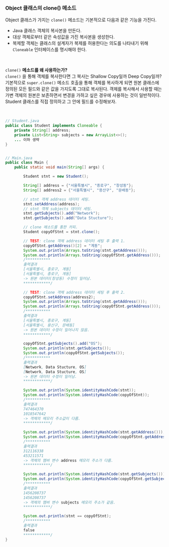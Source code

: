 ### Object 클래스의 clone() 메소드

Object 클래스가 가지는 `clone()` 메소드는 기본적으로 다음과 같은 기능을 가진다.

- Java 클래스 객체의 복사본을 만든다.
- 대상 객체로부터 같은 속성값을 가진 복사본을 생성한다.
- 복제할 객체는 클래스의 설계자가 복제를 허용한다는 의도를 나타내기 위해 `Cloneable` 인터페이스를 명시해야 한다.

<br/>

`clone()` **메소드를 왜 사용하는가?**   
`clone()` 을 통해 객체를 복사한다면 그 복사는 Shallow Copy일까 Deep Copy일까?  기본적으로 `super.clone()` 메소드 호출을 통해 객체를 복사하게 되면 원본 클래스에 정의된 모든 필드와 같은 값을 가지도록 그대로 복사된다. 객체를 복사해서 사용할 때는 가변 객체의 원본은 보존하면서 변경을 가하고 싶은 경우에 사용하는 것이 일반적이다. Student 클래스를 직접 정의하고 그 안에 필드를 수정해보자. 

<br/>

```java
// Student.java
public class Student implements Cloneable {
    private String[] address;
    private List<String> subjects = new ArrayList<>();
    ... 이하 생략
}


// Main.java
public class Main {
    public static void main(String[] args) {

        Student stnt = new Student();

        String[] address = {"서울특별시", "종로구", "창성동"};
        String[] address2 = {"서울특별시", "용산구", "문배동"};

        // stnt 객체 address 데이터 세팅.
        stnt.setAddress(address);
        // stnt 객체 subjects 데이터 세팅.
        stnt.getSubjects().add("Network");
        stnt.getSubjects().add("Data Stucture");

        // clone 메소드를 통한 카피.
        Student copyOfStnt = stnt.clone();

        // TEST: clone 객체 address 데이터 세팅 후 출력 1.
        copyOfStnt.getAddress()[2] = "계동";
        System.out.println(Arrays.toString(stnt.getAddress()));
        System.out.println(Arrays.toString(copyOfStnt.getAddress()));
        /***********
        출력결과
        [서울특별시, 종로구, 계동]
        [서울특별시, 종로구, 계동]
        -> 원본 데이터(창성동) 수정이 일어남.
        ************/

        // TEST: clone 객체 address 데이터 세팅 후 출력 2.
        copyOfStnt.setAddress(address2);
        System.out.println(Arrays.toString(stnt.getAddress()));
        System.out.println(Arrays.toString(copyOfStnt.getAddress()));
        /***********
        출력결과
        [서울특별시, 종로구, 계동]
        [서울특별시, 용산구, 문배동]
        -> 원본 데이터 수정이 일어나지 않음.
        ************/

        copyOfStnt.getSubjects().add("OS");
        System.out.println(stnt.getSubjects());
        System.out.println(copyOfStnt.getSubjects());
        /***********
        출력결과
        [Network, Data Stucture, OS]
        [Network, Data Stucture, OS]
        -> 원본 데이터 수정이 일어남.
        ************/

        System.out.println(System.identityHashCode(stnt));
        System.out.println(System.identityHashCode(copyOfStnt));
        /***********
        출력결과
        747464370
        1018547642
        -> 객체의 메모리 주소값이 다름.
        ************/

        System.out.println(System.identityHashCode(stnt.getAddress()));
        System.out.println(System.identityHashCode(copyOfStnt.getAddress()));
        /***********
        출력결과
        312116338
        453211571
        -> 객체의 멤버 변수 address 메모리 주소가 다름.
        ************/

        System.out.println(System.identityHashCode(stnt.getSubjects()));
        System.out.println(System.identityHashCode(copyOfStnt.getSubjects()));
        /***********
        출력결과
        1456208737
        1456208737
        -> 객체의 멤버 변수 subjects 메모리 주소가 같음.
        ************/

        System.out.println(stnt == copyOfStnt);
        /***********
        출력결과
        false
        ************/
}
```